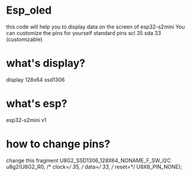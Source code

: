 # Esp_oled
this code will help you to display data on the screen of esp32-s2mini You can customize the pins for yourself 
standard pins scl 35 sda 33 (customizable)
# what's display?
display 128x64 ssd1306
# what's esp?
esp32-s2mini v1
# how to change pins?
change this fragment 
U8G2_SSD1306_128X64_NONAME_F_SW_I2C u8g2(U8G2_R0, /* clock=*/ 35, /* data=*/ 33, /* reset=*/ U8X8_PIN_NONE);
